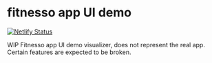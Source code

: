 # fitnesso app UI demo

[![Netlify Status](https://api.netlify.com/api/v1/badges/1586e9d5-65c3-4e9c-87d2-7b6a1ee48a8c/deploy-status)](https://app.netlify.com/sites/fitnesso-design-demo/deploys)

WIP Fitnesso app UI demo visualizer, does not represent the real app. Certain features are expected to be broken.
